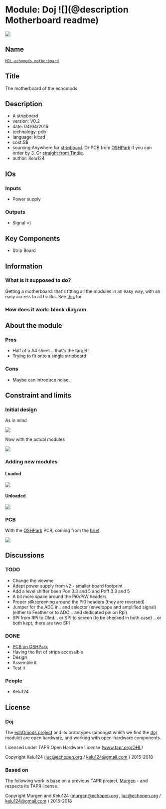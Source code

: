 # Module: Doj ![](@description Motherboard readme)

![](/doj/viewme.png)

## Name

[`MDL-echomods_motherboard`]()

## Title

The motherboard of the echomods

## Description

* A stripboard
* version: V0.2
* date: 04/04/2016
* technology: pcb
* language: kicad
* cost:5$
* sourcing:Anywhere for [stripboard](https://www.amazon.com/s/ref=nb_sb_noss_2?url=node%3D667846011&field-keywords=stripboard&rh=n%3A667846011%2Ck%3Astripboard). Or PCB from [OSHPark](https://oshpark.com/shared_projects/2taE6p4M) if you can order by 3. Or [straight from Tindie](https://www.tindie.com/products/kelu124/ultrasound-modules-motherboard/).
* author: Kelu124

## IOs

### Inputs

* Power supply

### Outputs

* Signal =)

## Key Components

* Strip Board

## Information

### What is it supposed to do?

Getting a motherboard: that's fitting all the modules in an easy way, with an easy access to all tracks. See [this](/doj/source/v1.2-kicad/) for 


### How does it work: block diagram

## About the module

### Pros

* Half of a A4 sheet .. that's the target! 
* Trying to fit onto a single stripboard

### Cons

* Maybe can introduce noise.

## Constraint and limits

### Initial design

As in mind 

![](/doj/images/IMG_2607.JPG)

Now with the actual modules

![](/doj/images/doj-simple.png)

### Adding new modules

#### Loaded

![](/doj/images/doj-loaded.jpg)

#### Unloaded

![](/doj/images/doj-unloaded.jpg)

### PCB

With the [OSHPark](https://oshpark.com/shared_projects/2taE6p4M) PCB, coming from the [brief](/doj/brief.md).

![](/doj/images/oshp.png)

## Discussions


### TODO

* Change the viewme
* Adapt power supply from v2 - smaller board footprint
* Add a level shifter been Pon 3.3 and 5 and Poff 3.3 and 5
* A bit more space around the Pi0/PiW headers
* Proper silkscreening around the Pi0 headers (they are reversed)
* Jumper for the ADC in.. and selector (enveloppe and amplified signal) (either to Feather or to ADC .. and dedicated pin on Rpi)
* SPI from RPi to Oled... or SPI to screen (to be checked in both case) .. or both kept, there are two SPI

### DONE

* [PCB on OSHPark](https://oshpark.com/shared_projects/2taE6p4M)
* Having the list of strips accessible
* Design
* Assemble it
* Test it

### People

* Kelu124

## License

### Doj 

The [echOmods project](https://github.com/kelu124/echomods) and its prototypes (amongst which we find the [doj](/doj/) module) are open hardware, and working with open-hardware components.

Licensed under TAPR Open Hardware License (www.tapr.org/OHL)

Copyright Kelu124 (luc@echopen.org / kelu124@gmail.com ) 2015-2018

### Based on 

The following work is base on a previous TAPR project, [Murgen](https://github.com/kelu124/murgen-dev-kit) - and respects its TAPR license.

Copyright Murgen and Kelu124 (murgen@echopen.org , luc@echopen.org / kelu124@gmail.com ) 2015-2018

